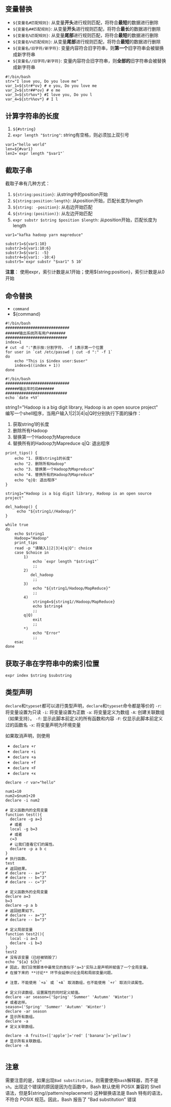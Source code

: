 ## 变量替换
- `${变量名#匹配规则}`: 从变量**开头**进行规则匹配，将符合**最短**的数据进行删除
- `${变量名##匹配规则}`: 从变量**开头**进行规则匹配，将符合**最长**的数据进行删除
- `${变量名%匹配规则}`: 从变量**尾部**进行规则匹配，将符合**最短**的数据进行删除
- `${变量名%%匹配规则}`: 从变量**尾部**进行规则匹配，将符合**最短**的数据进行删除
- `${变量名/旧字符/新字符}`: 变量内容符合旧字符串，则**第一个**旧字符串会被替换成新字符串
- `${变量名//旧字符/新字符}`: 变量内容符合旧字符串，则**全部的**旧字符串会被替换成新字符串

```shell
#!/bin/bash
str="I love you, Do you love me"
var_1=${str#*ov} # e you, Do you love me
var_2=${str##*ov} # e me
var_3=${str%ov*} #I love you, Do you l
var_4=${str%%ov*} # I l
```

## 计算字符串的长度
1. `${#string}`
2. `expr length "$string"`: string有空格，则必须加上双引号

```shell
var1="hello world"
len=${#var1}
len2=`expr length "$var1"`

```

## 截取子串
截取子串有几种方式：
1. `${string:position}`: 从string中的position开始
2. `${string:position:length}`: 从position开始，匹配长度为length
3. `${string: -position}`: 从右边开始匹配
4. `${string:(position)}`: 从左边开始匹配
5. `expr substr $string $position $length`: 从position开始，匹配长度为length

```shell
var1="kafka hadoop yarn mapreduce"

substr1=${var1:10}
substr2=${var1:10:6}
substr3=${var1: -5}
substr4=${var1: -10:4}
substr5=`expr substr "$var1" 5 10`
```

**注意**： 使用expr，索引计数是从1开始；使用${string:position}，索引计数是从0开始


## 命令替换
- `command`
- ${command}

```shell
#!/bin/bash
############################
######输出系统所有用户#######
###########################
index=1
# cut -d ":"表示按:分割字符， -f 1表示第一个位置
for user in `cat /etc/passwd | cut -d ":" -f 1`
do
    echo "This is $index user:$user"
    index=$((index + 1))
done
```



```shell
#!/bin/bash
############################
######输出年时间#######
###########################
echo `date +%Y`
```
string1="Hadoop is a big digit library, Hadoop is an open source project"     
编写一个shell程序，当用户输入1|2|3|4|q|Q时分别执行下面的操作：
1. 获取string1的长度
2. 删除所有Hadoop
3. 替换第一个Hadoop为Mapreduce
4. 替换所有的Hadoop为Mapreduce
q|Q: 退出程序

```shell
print_tips() {
    echo "1. 获取string1的长度"
    echo "2. 删除所有Hadoop"
    echo "3. 替换第一个Hadoop为Mapreduce"
    echo "4. 替换所有的Hadoop为Mapreduce"
    echo "q|Q: 退出程序"
}

string1="Hadoop is a big digit library, Hadoop is an open source project"

del_hadoop() {
     echo "${string1//Hadoop/}"
}

while true
do
    echo $string1
    Hadoop="Hadoop"
    print_tips
    read -p "请输入1|2|3|4|q|Q": choice
    case $choice in
        1)
            echo `expr length "$string1"`
            ;;
        2)
           del_hadoop
            ;;
        3)
            echo "${string1/Hadoop/MapReduce}"
            ;;
        4)
            string4=${string1//Hadoop/MapReduce}
            echo $string4
            ;;
        q|Q)
            exit
            ;;
        *)
            echo "Error"
            ;;
    esac
done
```

## 获取子串在字符串中的索引位置
`expr index $string $substring`


## 类型声明
`declare`和`typeset`都可以进行类型声明，`declare`和`typeset`命令都是等价的
`-r`: 将变量设置为只读 
`-i`: 将变量设置为正数 
`-a`: 将变量定义为数组
`-A`: 创建关联数组（如果支持）。
`-f`: 显示此脚本前定义的所有函数和内容
`-F`: 仅显示此脚本前定义过的函数名
`-x`: 将变量声明为环境变量

如果取消声明，则使用
- `declare +r`
- `declare +i`
- `declare +a`
- `declare +f`
- `declare +F`
- `declare +x`

```shell
declare -r var="hello"

num1=10
num2=$num1+20
declare -i num2

# 定义函数内的全局变量
function test(){
  declare -g a=3
  # 或者
  local -g b=3
  # 或者
  c=3
  # 让我们查看它们的属性。
  declare -p a b c
}
# 执行函数。
test
# 返回结果。
# declare -- a="3"
# declare -- b="3"
# declare -- c="3"

# 定义函数外的全局变量
declare a=3
b=3
declare –p a b
# 返回结果如下。
# declare -- a="3"
# declare -- b="3"

# 定义局部变量
function test2(){
  local -i a=3
  declare -i b=3
}
test2
# 没有该变量（已经被销毁了）
echo "${a} ${b}"
# 因此，我们日常脚本中最常见的类似于'a=3'实际上是声明并赋值了一个全局变量。
# 在接下来的 **讨论** 环节会延伸讨论全局和局部变量问题。

# 注意，不能使用 `+a` 或 `+A` 取消数组，也不能使用 `+r` 取消只读属性。

# 定义只读数组，设置属性的同时定义赋值。
declare -ar season=('Spring' 'Summer' 'Autumn' 'Winter')
# 或者这样。
season=('Spring' 'Summer' 'Autumn' 'Winter')
declare -ar season
# 显示所有数组。
declare -a
# 定义关联数组。

declare -A fruits=(['apple']='red' ['banana']='yellow')
# 显示所有关联数组。
declare -A


```


## 注意
需要注意的是，如果出现`Bad substitution`，则需要使用`bash`解释器，而不是`sh`。出现这个错误的原因是因为在函数中，Bash 默认使用 POSIX 兼容的 Shell 语法，但是${string//pattern/replacement} 这种替换语法是 Bash 特有的语法，不符合 POSIX 规范。因此，Bash 报告了 "Bad substitution" 错误